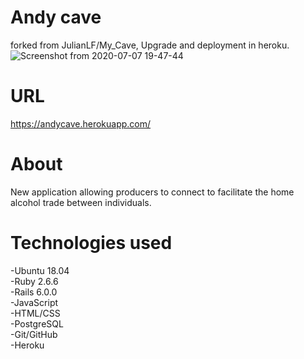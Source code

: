 # Andy cave
forked from JulianLF/My_Cave, Upgrade and deployment in heroku.
 ![Screenshot from 2020-07-07 19-47-44](https://github.com/AndyRama/andycave/blob/master/My%20cave.PNG)  

# URL  
https://andycave.herokuapp.com/

# About
New application allowing producers to connect to facilitate the home alcohol trade between individuals.

# Technologies used
-Ubuntu 18.04  
-Ruby 2.6.6  
-Rails 6.0.0  
-JavaScript  
-HTML/CSS  
-PostgreSQL  
-Git/GitHub  
-Heroku  
 
